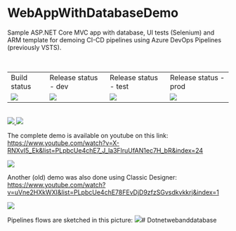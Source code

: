 # WebAppWithDatabaseDemo
Sample ASP.NET Core MVC app with database, UI tests (Selenium) and ARM template for demoing CI-CD pipelines using Azure DevOps Pipelines (previously VSTS).

</br>

<table>
  <tr>
    <td>Build status</td>
    <td>Release status - dev</td> 
    <td>Release status - test</td>  
    <td>Release status - prod</td>
  </tr>
  <tr>
    <td>
<img src="https://houssemdellai.visualstudio.com/WebAppWithDatabaseDemo/_apis/build/status/WebAppWithDatabase-CI-mutiphase?branchName=master"/>
    </td>
    <td>
<img src="https://houssemdellai.vsrm.visualstudio.com/_apis/public/Release/badge/7ac88337-9f15-48dd-ab33-a60c7a26e4a5/4/6"/>
  </td>
    <td>
<img src="https://houssemdellai.vsrm.visualstudio.com/_apis/public/Release/badge/7ac88337-9f15-48dd-ab33-a60c7a26e4a5/4/9"/>
    </td>
    <td>
<img src="https://houssemdellai.vsrm.visualstudio.com/_apis/public/Release/badge/7ac88337-9f15-48dd-ab33-a60c7a26e4a5/4/10"/>
  </td>
  </tr>
  </table>
  
  </br>
  
  <a href="http://armviz.io/#/?load=https://raw.githubusercontent.com/HoussemDellai/WebAppWithDatabaseDemo/master/AzureResourceGroupDeployment/WebSiteSQLDatabase.json" target="_blank">
  <img src="http://armviz.io/visualizebutton.png"/>
</a>

<a href="https://portal.azure.com/#create/Microsoft.Template/uri/https%3A%2F%2Fraw.githubusercontent.com%2FHoussemDellai%2FWebAppWithDatabaseDemo%2Fmaster%2FAzureResourceGroupDeployment%2FWebSiteSQLDatabase.json" rel="nofollow">
    <img src="http://azuredeploy.net/deploybutton.png" style="max-width:100%;">
</a>

</br>

The complete demo is available on youtube on this link:  
https://www.youtube.com/watch?v=X-RNXvI5_Ek&list=PLpbcUe4chE7_J_la3FlruUfAN1ec7H_bR&index=24    

<a href="https://www.youtube.com/watch?v=X-RNXvI5_Ek&list=PLpbcUe4chE7_J_la3FlruUfAN1ec7H_bR&index=24"><image src="https://github.com/HoussemDellai/WebAppWithDatabaseDemo/blob/master/docs/Youtube-YAML-CI-CD-Pipelines.jpg?raw=true"/>
</a>

Another (old) demo was also done using Classic Designer:  
https://www.youtube.com/watch?v=uVne2HXkWXI&list=PLpbcUe4chE78FEvDjD9zfzSGvsdkvkkrj&index=1

<a href="https://www.youtube.com/watch?v=uVne2HXkWXI&list=PLpbcUe4chE78FEvDjD9zfzSGvsdkvkkrj&index=1"><image src="https://github.com/HoussemDellai/WebAppWithDatabaseDemo/blob/master/docs/Youtube-Classic-CI-CD-Pipelines.jpg?raw=true"/>
</a>

Pipelines flows are sketched in this picture:
<image src="https://github.com/HoussemDellai/WebAppWithDatabaseDemo/blob/master/docs/CI-CD-Pipelines.jpg?raw=true"/># Dotnetwebanddatabase
